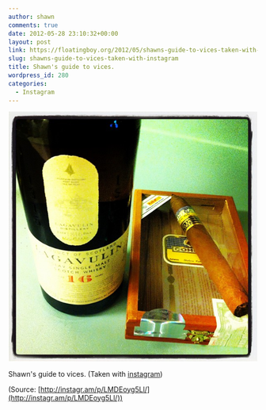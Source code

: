 ```yaml
---
author: shawn
comments: true
date: 2012-05-28 23:10:32+00:00
layout: post
link: https://floatingboy.org/2012/05/shawns-guide-to-vices-taken-with-instagram/
slug: shawns-guide-to-vices-taken-with-instagram
title: Shawn's guide to vices.
wordpress_id: 280
categories:
  - Instagram
---
```


[![](/assets/media/2012/06/tumblr_m4r9pkqXH81qzw17so1_1280.jpg)](http://instagr.am/p/LMDEoyg5Ll/)

Shawn's guide to vices. (Taken with [instagram](http://instagr.am))

(Source: [http://instagr.am/p/LMDEoyg5Ll/](http://instagr.am/p/LMDEoyg5Ll/))
